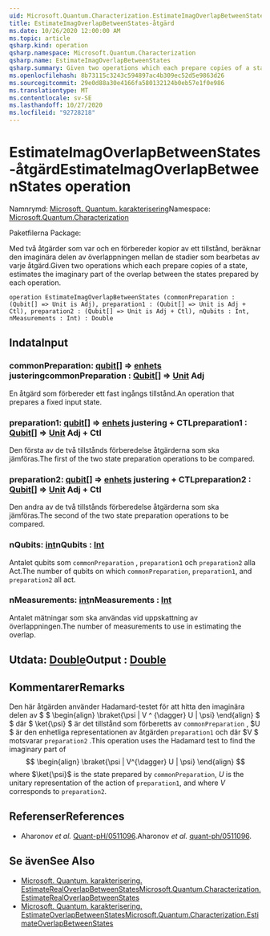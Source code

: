 ```yaml
---
uid: Microsoft.Quantum.Characterization.EstimateImagOverlapBetweenStates
title: EstimateImagOverlapBetweenStates-åtgärd
ms.date: 10/26/2020 12:00:00 AM
ms.topic: article
qsharp.kind: operation
qsharp.namespace: Microsoft.Quantum.Characterization
qsharp.name: EstimateImagOverlapBetweenStates
qsharp.summary: Given two operations which each prepare copies of a state, estimates the imaginary part of the overlap between the states prepared by each operation.
ms.openlocfilehash: 8b73115c3243c594897ac4b309ec52d5e9863d26
ms.sourcegitcommit: 29e0d88a30e4166fa580132124b0eb57e1f0e986
ms.translationtype: MT
ms.contentlocale: sv-SE
ms.lasthandoff: 10/27/2020
ms.locfileid: "92728218"
---
```

# <a name="estimateimagoverlapbetweenstates-operation"></a><span data-ttu-id="4a47c-102">EstimateImagOverlapBetweenStates-åtgärd</span><span class="sxs-lookup"><span data-stu-id="4a47c-102">EstimateImagOverlapBetweenStates operation</span></span>

<span data-ttu-id="4a47c-103">Namnrymd: [Microsoft. Quantum. karakterisering](xref:Microsoft.Quantum.Characterization)</span><span class="sxs-lookup"><span data-stu-id="4a47c-103">Namespace: [Microsoft.Quantum.Characterization](xref:Microsoft.Quantum.Characterization)</span></span>

<span data-ttu-id="4a47c-104">Paketfilerna [](https://nuget.org/packages/)</span><span class="sxs-lookup"><span data-stu-id="4a47c-104">Package: [](https://nuget.org/packages/)</span></span>


<span data-ttu-id="4a47c-105">Med två åtgärder som var och en förbereder kopior av ett tillstånd, beräknar den imaginära delen av överlappningen mellan de stadier som bearbetas av varje åtgärd.</span><span class="sxs-lookup"><span data-stu-id="4a47c-105">Given two operations which each prepare copies of a state, estimates the imaginary part of the overlap between the states prepared by each operation.</span></span>

```qsharp
operation EstimateImagOverlapBetweenStates (commonPreparation : (Qubit[] => Unit is Adj), preparation1 : (Qubit[] => Unit is Adj + Ctl), preparation2 : (Qubit[] => Unit is Adj + Ctl), nQubits : Int, nMeasurements : Int) : Double
```


## <a name="input"></a><span data-ttu-id="4a47c-106">Indata</span><span class="sxs-lookup"><span data-stu-id="4a47c-106">Input</span></span>

### <a name="commonpreparation--qubit--unit-adj"></a><span data-ttu-id="4a47c-107">commonPreparation: [qubit](xref:microsoft.quantum.lang-ref.qubit)[] => [enhets](xref:microsoft.quantum.lang-ref.unit) justering</span><span class="sxs-lookup"><span data-stu-id="4a47c-107">commonPreparation : [Qubit](xref:microsoft.quantum.lang-ref.qubit)[] => [Unit](xref:microsoft.quantum.lang-ref.unit) Adj</span></span>

<span data-ttu-id="4a47c-108">En åtgärd som förbereder ett fast ingångs tillstånd.</span><span class="sxs-lookup"><span data-stu-id="4a47c-108">An operation that prepares a fixed input state.</span></span>


### <a name="preparation1--qubit--unit-adj--ctl"></a><span data-ttu-id="4a47c-109">preparation1: [qubit](xref:microsoft.quantum.lang-ref.qubit)[] => [enhets](xref:microsoft.quantum.lang-ref.unit) justering + CTL</span><span class="sxs-lookup"><span data-stu-id="4a47c-109">preparation1 : [Qubit](xref:microsoft.quantum.lang-ref.qubit)[] => [Unit](xref:microsoft.quantum.lang-ref.unit) Adj + Ctl</span></span>

<span data-ttu-id="4a47c-110">Den första av de två tillstånds förberedelse åtgärderna som ska jämföras.</span><span class="sxs-lookup"><span data-stu-id="4a47c-110">The first of the two state preparation operations to be compared.</span></span>


### <a name="preparation2--qubit--unit-adj--ctl"></a><span data-ttu-id="4a47c-111">preparation2: [qubit](xref:microsoft.quantum.lang-ref.qubit)[] => [enhets](xref:microsoft.quantum.lang-ref.unit) justering + CTL</span><span class="sxs-lookup"><span data-stu-id="4a47c-111">preparation2 : [Qubit](xref:microsoft.quantum.lang-ref.qubit)[] => [Unit](xref:microsoft.quantum.lang-ref.unit) Adj + Ctl</span></span>

<span data-ttu-id="4a47c-112">Den andra av de två tillstånds förberedelse åtgärderna som ska jämföras.</span><span class="sxs-lookup"><span data-stu-id="4a47c-112">The second of the two state preparation operations to be compared.</span></span>


### <a name="nqubits--int"></a><span data-ttu-id="4a47c-113">nQubits: [int](xref:microsoft.quantum.lang-ref.int)</span><span class="sxs-lookup"><span data-stu-id="4a47c-113">nQubits : [Int](xref:microsoft.quantum.lang-ref.int)</span></span>

<span data-ttu-id="4a47c-114">Antalet qubits som `commonPreparation` , `preparation1` och `preparation2` alla Act.</span><span class="sxs-lookup"><span data-stu-id="4a47c-114">The number of qubits on which `commonPreparation`, `preparation1`, and `preparation2` all act.</span></span>


### <a name="nmeasurements--int"></a><span data-ttu-id="4a47c-115">nMeasurements: [int](xref:microsoft.quantum.lang-ref.int)</span><span class="sxs-lookup"><span data-stu-id="4a47c-115">nMeasurements : [Int](xref:microsoft.quantum.lang-ref.int)</span></span>

<span data-ttu-id="4a47c-116">Antalet mätningar som ska användas vid uppskattning av överlappningen.</span><span class="sxs-lookup"><span data-stu-id="4a47c-116">The number of measurements to use in estimating the overlap.</span></span>



## <a name="output--double"></a><span data-ttu-id="4a47c-117">Utdata: [Double](xref:microsoft.quantum.lang-ref.double)</span><span class="sxs-lookup"><span data-stu-id="4a47c-117">Output : [Double](xref:microsoft.quantum.lang-ref.double)</span></span>



## <a name="remarks"></a><span data-ttu-id="4a47c-118">Kommentarer</span><span class="sxs-lookup"><span data-stu-id="4a47c-118">Remarks</span></span>

<span data-ttu-id="4a47c-119">Den här åtgärden använder Hadamard-testet för att hitta den imaginära delen av $ $ \begin{align} \braket{\psi | V ^ {\dagger} U | \psi} \end{align} $ $ där $ \ket{\psi} $ är det tillstånd som förberetts av `commonPreparation` , $U $ är den enhetliga representationen av åtgärden `preparation1` och där $V $ motsvarar `preparation2` .</span><span class="sxs-lookup"><span data-stu-id="4a47c-119">This operation uses the Hadamard test to find the imaginary part of $$ \begin{align} \braket{\psi | V^{\dagger} U | \psi} \end{align} $$ where $\ket{\psi}$ is the state prepared by `commonPreparation`, $U$ is the unitary representation of the action of `preparation1`, and where $V$ corresponds to `preparation2`.</span></span>

## <a name="references"></a><span data-ttu-id="4a47c-120">Referenser</span><span class="sxs-lookup"><span data-stu-id="4a47c-120">References</span></span>

- <span data-ttu-id="4a47c-121">Aharonov *et al.* [Quant-pH/0511096](https://arxiv.org/abs/quant-ph/0511096).</span><span class="sxs-lookup"><span data-stu-id="4a47c-121">Aharonov *et al.* [quant-ph/0511096](https://arxiv.org/abs/quant-ph/0511096).</span></span>

## <a name="see-also"></a><span data-ttu-id="4a47c-122">Se även</span><span class="sxs-lookup"><span data-stu-id="4a47c-122">See Also</span></span>

- [<span data-ttu-id="4a47c-123">Microsoft. Quantum. karakterisering. EstimateRealOverlapBetweenStates</span><span class="sxs-lookup"><span data-stu-id="4a47c-123">Microsoft.Quantum.Characterization.EstimateRealOverlapBetweenStates</span></span>](xref:Microsoft.Quantum.Characterization.EstimateRealOverlapBetweenStates)
- [<span data-ttu-id="4a47c-124">Microsoft. Quantum. karakterisering. EstimateOverlapBetweenStates</span><span class="sxs-lookup"><span data-stu-id="4a47c-124">Microsoft.Quantum.Characterization.EstimateOverlapBetweenStates</span></span>](xref:Microsoft.Quantum.Characterization.EstimateOverlapBetweenStates)